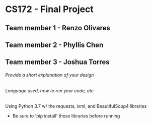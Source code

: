 # CS172 - Final Project

## Team member 1 - Renzo Olivares
## Team member 2 - Phyllis Chen
## Team member 3 - Joshua Torres

###### Provide a short explanation of your design


###### Language used, how to run your code, etc
Using Python 3.7 w/ the requests, lxml, and BeautifulSoup4 libraries
  - Be sure to 'pip install' these libraries before running
